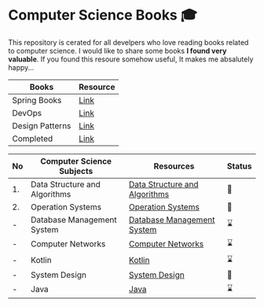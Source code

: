 
# Computer Science Books :mortar_board:

This repository is cerated for all develpers who love reading books related to computer science. I would like to share some books **I found very valuable**. If you found this resoure somehow useful, It makes me absalutely happy...

|**Books**|**Resource**|
|-----|-----|
|Spring Books|[Link](https://github.com/abbos0123/Computer-Science-Books/tree/main/Spring)|
|DevOps|[Link](https://github.com/abbos0123/Computer-Science-Books/tree/main/DevOps)|
|Design Patterns|[Link](https://github.com/abbos0123/Computer-Science-Books/tree/main/Design-Patterns)|
|Completed|[Link](https://github.com/abbos0123/Computer-Science-Books/tree/main/Completed-Books)|


|No|Computer Science Subjects|Resources|Status|
|--|-------------------------|---------|------|
|1.|Data Structure and Algorithms|[Data Structure and Algorithms](https://github.com/abbos0123/Algorithms-and-System-Design-FAANG)|:book:|
|2.|Operation Systems |[Operation Systems](https://github.com/abbos0123/Operation-Systems)|:book:|
|-|Database Management System|[Database Management System](https://github.com/abbos0123/Database-Management-System)|:hourglass:|
|-|Computer Networks|[Computer Networks](https://github.com/abbos0123/Computer-Networks)|:hourglass:|
|-|Kotlin|[Kotlin](https://github.com/abbos0123/Kotlin)|:hourglass:|
|-|System Design|[System Design](https://github.com/abbos0123/System-Design)|:book:|
|-|Java|[Java](https://github.com/abbos0123/Java)|:hourglass:|


